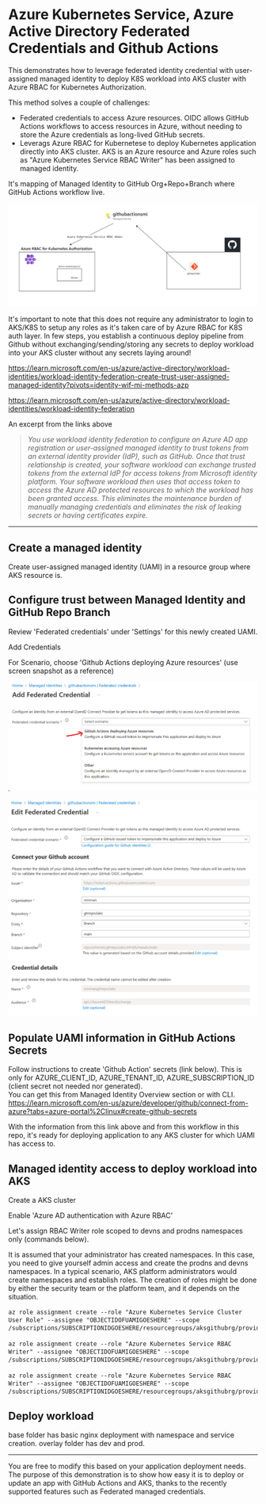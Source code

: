 # Azure Kubernetes Service, Azure Active Directory Federated Credentials and Github Actions

This demonstrates how to leverage federated identity credential with user-assigned managed identity to deploy K8S workload into AKS cluster with Azure RBAC for Kubernetes Authorization.  

This method solves a couple of challenges:   
-  Federated credentials to access Azure resources.  OIDC allows GitHub Actions workflows to access resources in Azure, without needing to store the Azure credentials as long-lived GitHub secrets.    
-  Leverags Azure RBAC for Kubernetese to deploy Kubernetes application directly into AKS cluster. AKS is an Azure resource and Azure roles such as "Azure Kubernetes Service RBAC Writer" has been assigned to managed identity. 

It's mapping of  Managed Identity to GitHub Org+Repo+Branch where GitHub Actions workflow live.  

![](content/relationshipdiagramwithMI.png)

It's important to note that this does not require any administrator to login to AKS/K8S to setup any roles as it's taken care of by Azure RBAC for K8S auth layer. In few steps,  you establish a continuous deploy pipeline from Github without exchanging/sending/storing any secrets to deploy workload into your AKS cluster without any secrets laying around!


https://learn.microsoft.com/en-us/azure/active-directory/workload-identities/workload-identity-federation-create-trust-user-assigned-managed-identity?pivots=identity-wif-mi-methods-azp


https://learn.microsoft.com/en-us/azure/active-directory/workload-identities/workload-identity-federation


An excerpt from the links above

>*You use workload identity federation to configure an Azure AD app registration or user-assigned managed identity to trust tokens from an external identity provider (IdP), such as GitHub. Once that trust relationship is created, your software workload can exchange trusted tokens from the external IdP for access tokens from Microsoft identity platform. Your software workload then uses that access token to access the Azure AD protected resources to which the workload has been granted access. This eliminates the maintenance burden of manually managing credentials and eliminates the risk of leaking secrets or having certificates expire.*


  
---

## Create a managed identity

Create user-assigned managed identity (UAMI) in a resource group where AKS resource is.  


## Configure trust between Managed Identity and GitHub Repo Branch

Review 'Federated credentials' under 'Settings' for this newly created UAMI.  

Add Credentials

For Scenario, choose 'Github Actions deploying Azure resources'  (use screen snapshot as a reference)

![](content/federatedgithubcreds.png)

![](content/githubfedcredentialsample.png)


## Populate UAMI information in GitHub Actions Secrets  
Follow instructions to create 'Github Action' secrets (link below).  This is only for AZURE_CLIENT_ID, AZURE_TENANT_ID, AZURE_SUBSCRIPTION_ID (client secret not needed nor generated).  
You can get this from Managed Identity Overview section or with CLI.  
https://learn.microsoft.com/en-us/azure/developer/github/connect-from-azure?tabs=azure-portal%2Clinux#create-github-secrets

With the information from this link above and from this workflow in this repo, it's ready for deploying application to any AKS cluster for which UAMI has access to.

## Managed identity access to deploy workload into AKS

Create a AKS cluster  

Enable 'Azure AD authentication with Azure RBAC'  

Let's assign RBAC Writer role scoped to devns and prodns namespaces only (commands below).   

It is assumed that your administrator has created namespaces. In this case, you need to give yourself admin access and create the prodns and devns namespaces.  In a typical scenario, AKS platform administrators would create namespaces and establish roles. The creation of roles might be done by either the security team or the platform team, and it depends on the situation.
```
az role assignment create --role "Azure Kubernetes Service Cluster User Role" --assignee "OBJECTIDOFUAMIGOESHERE" --scope /subscriptions/SUBSCRIPTIONIDGOESHERE/resourcegroups/aksgithubrg/providers/Microsoft.ContainerService/managedClusters/aksgithub

az role assignment create --role "Azure Kubernetes Service RBAC Writer" --assignee "OBJECTIDOFUAMIGOESHERE" --scope /subscriptions/SUBSCRIPTIONIDGOESHERE/resourcegroups/aksgithubrg/providers/Microsoft.ContainerService/managedClusters/aksgithub/namespaces/prodns

az role assignment create --role "Azure Kubernetes Service RBAC Writer" --assignee "OBJECTIDOFUAMIGOESHERE" --scope /subscriptions/SUBSCRIPTIONIDGOESHERE/resourcegroups/aksgithubrg/providers/Microsoft.ContainerService/managedClusters/aksgithub/namespaces/devns
```



## Deploy workload 

base folder has basic nginx deployment with namespace and service creation. 
overlay folder has dev and prod. 


---
You are free to modify this based on your application deployment needs. The purpose of this demonstration is to show how easy it is to deploy or update an app with GitHub Actions and AKS, thanks to the recently supported features such as Federated managed credentials.









